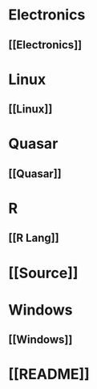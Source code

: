 # Electronics
## [[Electronics]]
# Linux
## [[Linux]]
# Quasar
## [[Quasar]]

# R
## [[R Lang]]

# [[Source]]
# Windows
## [[Windows]]

# [[README]]
